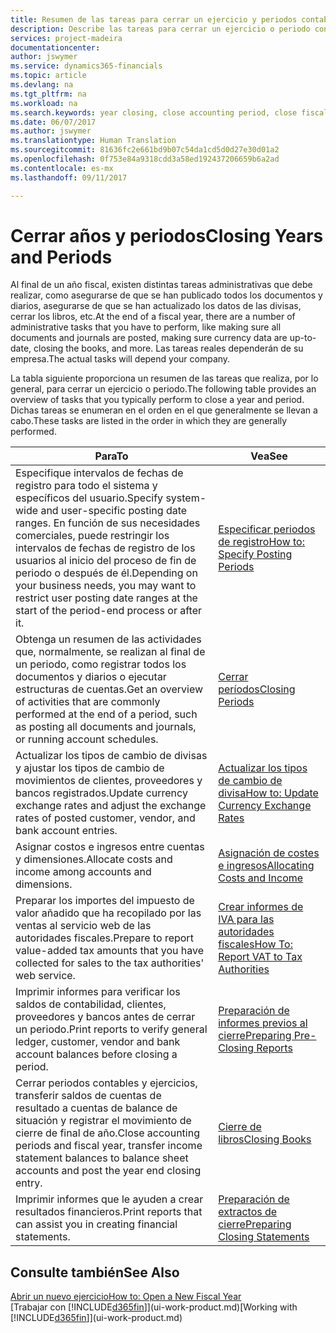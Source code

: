 ```yaml
---
title: Resumen de las tareas para cerrar un ejercicio y periodos contables | Documentos de Microsoft
description: Describe las tareas para cerrar un ejercicio o periodo contable, por ejemplo, asegurarse de que se ha registrado los documentos y los diarios, y comprobar los saldos bancarios.
services: project-madeira
documentationcenter: 
author: jswymer
ms.service: dynamics365-financials
ms.topic: article
ms.devlang: na
ms.tgt_pltfrm: na
ms.workload: na
ms.search.keywords: year closing, close accounting period, close fiscal year, bank account detailed trial balance
ms.date: 06/07/2017
ms.author: jswymer
ms.translationtype: Human Translation
ms.sourcegitcommit: 81636fc2e661bd9b07c54da1cd5d0d27e30d01a2
ms.openlocfilehash: 0f753e84a9318cdd3a58ed192437206659b6a2ad
ms.contentlocale: es-mx
ms.lasthandoff: 09/11/2017

---
```

# <a name="closing-years-and-periods"></a><span data-ttu-id="bec6b-103">Cerrar años y periodos</span><span class="sxs-lookup"><span data-stu-id="bec6b-103">Closing Years and Periods</span></span>
<span data-ttu-id="bec6b-104">Al final de un año fiscal, existen distintas tareas administrativas que debe realizar, como asegurarse de que se han publicado todos los documentos y diarios, asegurarse de que se han actualizado los datos de las divisas, cerrar los libros, etc.</span><span class="sxs-lookup"><span data-stu-id="bec6b-104">At the end of a fiscal year, there are a number of administrative tasks that you have to perform, like making sure all documents and journals are posted, making sure currency data are up-to-date, closing the books, and more.</span></span> <span data-ttu-id="bec6b-105">Las tareas reales dependerán de su empresa.</span><span class="sxs-lookup"><span data-stu-id="bec6b-105">The actual tasks will depend your company.</span></span>

<span data-ttu-id="bec6b-106">La tabla siguiente proporciona un resumen de las tareas que realiza, por lo general, para cerrar un ejercicio o periodo.</span><span class="sxs-lookup"><span data-stu-id="bec6b-106">The following table provides an overview of tasks that you typically perform to close a year and period.</span></span> <span data-ttu-id="bec6b-107">Dichas tareas se enumeran en el orden en el que generalmente se llevan a cabo.</span><span class="sxs-lookup"><span data-stu-id="bec6b-107">These tasks are listed in the order in which they are generally performed.</span></span>

| <span data-ttu-id="bec6b-108">Para</span><span class="sxs-lookup"><span data-stu-id="bec6b-108">To</span></span> | <span data-ttu-id="bec6b-109">Vea</span><span class="sxs-lookup"><span data-stu-id="bec6b-109">See</span></span> |
| --- | --- |
| <span data-ttu-id="bec6b-110">Especifique intervalos de fechas de registro para todo el sistema y específicos del usuario.</span><span class="sxs-lookup"><span data-stu-id="bec6b-110">Specify system-wide and user-specific posting date ranges.</span></span> <span data-ttu-id="bec6b-111">En función de sus necesidades comerciales, puede restringir los intervalos de fechas de registro de los usuarios al inicio del proceso de fin de periodo o después de él.</span><span class="sxs-lookup"><span data-stu-id="bec6b-111">Depending on your business needs, you may want to restrict user posting date ranges at the start of the period-end process or after it.</span></span> |[<span data-ttu-id="bec6b-112">Especificar periodos de registro</span><span class="sxs-lookup"><span data-stu-id="bec6b-112">How to: Specify Posting Periods</span></span>](finance-how-specify-posting-periods.md) |
| <span data-ttu-id="bec6b-113">Obtenga un resumen de las actividades que, normalmente, se realizan al final de un periodo, como registrar todos los documentos y diarios o ejecutar estructuras de cuentas.</span><span class="sxs-lookup"><span data-stu-id="bec6b-113">Get an overview of activities that are commonly performed at the end of a period, such as posting all documents and journals, or running account schedules.</span></span> |[<span data-ttu-id="bec6b-114">Cerrar períodos</span><span class="sxs-lookup"><span data-stu-id="bec6b-114">Closing Periods</span></span>](year-how-complete-period-end-processes.md) |
| <span data-ttu-id="bec6b-115">Actualizar los tipos de cambio de divisas y ajustar los tipos de cambio de movimientos de clientes, proveedores y bancos registrados.</span><span class="sxs-lookup"><span data-stu-id="bec6b-115">Update currency exchange rates and adjust the exchange rates of posted customer, vendor, and bank account entries.</span></span> |[<span data-ttu-id="bec6b-116">Actualizar los tipos de cambio de divisa</span><span class="sxs-lookup"><span data-stu-id="bec6b-116">How to: Update Currency Exchange Rates</span></span>](finance-how-update-currencies.md) |
| <span data-ttu-id="bec6b-117">Asignar costos e ingresos entre cuentas y dimensiones.</span><span class="sxs-lookup"><span data-stu-id="bec6b-117">Allocate costs and income among accounts and dimensions.</span></span> |[<span data-ttu-id="bec6b-118">Asignación de costes e ingresos</span><span class="sxs-lookup"><span data-stu-id="bec6b-118">Allocating Costs and Income</span></span>](year-allocate-costs-income.md) |
| <span data-ttu-id="bec6b-119">Preparar los importes del impuesto de valor añadido que ha recopilado por las ventas al servicio web de las autoridades fiscales.</span><span class="sxs-lookup"><span data-stu-id="bec6b-119">Prepare to report value-added tax amounts that you have collected for sales to the tax authorities' web service.</span></span> |[<span data-ttu-id="bec6b-120">Crear informes de IVA para las autoridades fiscales</span><span class="sxs-lookup"><span data-stu-id="bec6b-120">How To: Report VAT to Tax Authorities</span></span>](finance-how-report-vat.md)|
| <span data-ttu-id="bec6b-121">Imprimir informes para verificar los saldos de contabilidad, clientes, proveedores y bancos antes de cerrar un periodo.</span><span class="sxs-lookup"><span data-stu-id="bec6b-121">Print reports to verify general ledger, customer, vendor and bank account balances before closing a period.</span></span> |[<span data-ttu-id="bec6b-122">Preparación de informes previos al cierre</span><span class="sxs-lookup"><span data-stu-id="bec6b-122">Preparing Pre-Closing Reports</span></span>](year-prepare-preclose-reports.md) |
| <span data-ttu-id="bec6b-123">Cerrar periodos contables y ejercicios, transferir saldos de cuentas de resultado a cuentas de balance de situación y registrar el movimiento de cierre de final de año.</span><span class="sxs-lookup"><span data-stu-id="bec6b-123">Close accounting periods and fiscal year, transfer income statement balances to balance sheet accounts and post the year end closing entry.</span></span> |[<span data-ttu-id="bec6b-124">Cierre de libros</span><span class="sxs-lookup"><span data-stu-id="bec6b-124">Closing Books</span></span>](year-close-books.md) |
| <span data-ttu-id="bec6b-125">Imprimir informes que le ayuden a crear resultados financieros.</span><span class="sxs-lookup"><span data-stu-id="bec6b-125">Print reports that can assist you in creating financial statements.</span></span> |[<span data-ttu-id="bec6b-126">Preparación de extractos de cierre</span><span class="sxs-lookup"><span data-stu-id="bec6b-126">Preparing Closing Statements</span></span>](year-prepare-close-statement.md) |

## <a name="see-also"></a><span data-ttu-id="bec6b-127">Consulte también</span><span class="sxs-lookup"><span data-stu-id="bec6b-127">See Also</span></span>
[<span data-ttu-id="bec6b-128">Abrir un nuevo ejercicio</span><span class="sxs-lookup"><span data-stu-id="bec6b-128">How to: Open a New Fiscal Year</span></span>](finance-how-open-new-fiscal-year.md)  
<span data-ttu-id="bec6b-129">[Trabajar con [!INCLUDE[d365fin](includes/d365fin_md.md)]](ui-work-product.md)</span><span class="sxs-lookup"><span data-stu-id="bec6b-129">[Working with [!INCLUDE[d365fin](includes/d365fin_md.md)]](ui-work-product.md)</span></span>

